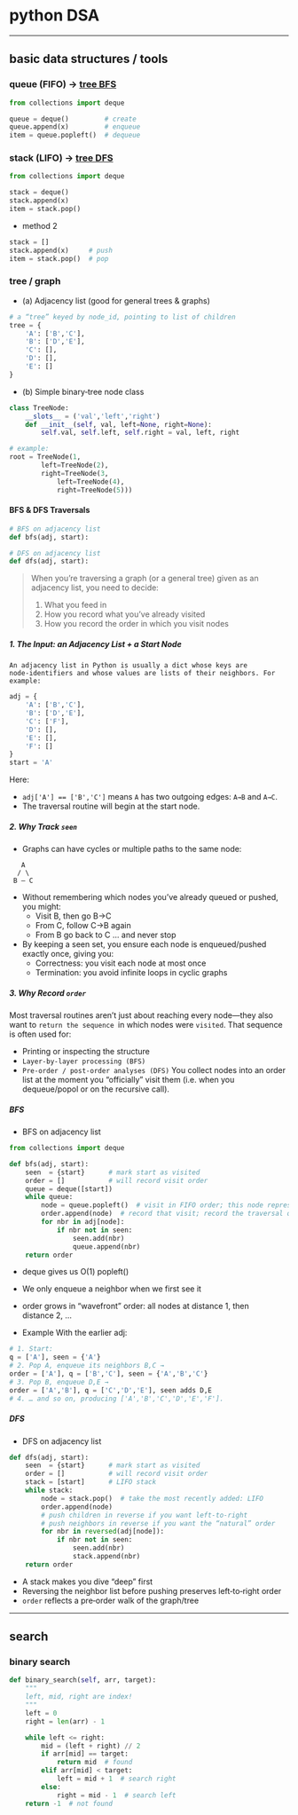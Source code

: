 # python DSA

---

## basic data structures / tools

### queue (FIFO) -> [tree BFS](#bfs)

```python
from collections import deque

queue = deque()         # create
queue.append(x)         # enqueue
item = queue.popleft()  # dequeue
```

### stack (LIFO) -> [tree DFS](#dfs)

```python
from collections import deque

stack = deque()
stack.append(x)
item = stack.pop()
```

- method 2

```python
stack = []
stack.append(x)     # push
item = stack.pop()  # pop
```



### tree / graph

- (a) Adjacency list (good for general trees & graphs)
```python
# a “tree” keyed by node_id, pointing to list of children
tree = {
    'A': ['B','C'],
    'B': ['D','E'],
    'C': [],
    'D': [],
    'E': []
}
```

- (b) Simple binary‑tree node class

```python
class TreeNode:
    __slots__ = ('val','left','right')
    def __init__(self, val, left=None, right=None):
        self.val, self.left, self.right = val, left, right

# example:
root = TreeNode(1,
        left=TreeNode(2),
        right=TreeNode(3,
            left=TreeNode(4),
            right=TreeNode(5)))

```

#### BFS & DFS Traversals

```python
# BFS on adjacency list
def bfs(adj, start):

# DFS on adjacency list
def dfs(adj, start):
```

> When you’re traversing a graph (or a general ​tree​) given as an adjacency list, you need to decide:
> 1. What you feed in
> 2. How you record what you’ve already visited
> 3. How you record the order in which you visit nodes

##### 1. The Input: an Adjacency List + a Start Node
```
An adjacency list in Python is usually a dict whose keys are node‑identifiers and whose values are lists of their neighbors. For example:
```
```python
adj = {
    'A': ['B','C'],
    'B': ['D','E'],
    'C': ['F'],
    'D': [], 
    'E': [],
    'F': []
}
start = 'A'
```

Here:

- `adj['A'] == ['B','C']` means `A` has two outgoing edges: `A→B` and `A→C`.
- The traversal routine will begin at the start node.

##### 2. Why Track `seen`

- Graphs can have cycles or multiple paths to the same node:
```
   A
  / \
 B – C
```

- Without remembering which nodes you’ve already queued or pushed, you might:
    - Visit B, then go B→C
    - From C, follow C→B again
    - From B go back to C … and never stop
- By keeping a seen set, you ensure each node is enqueued/pushed exactly once, giving you:
    - Correctness: you visit each node at most once
    - Termination: you avoid infinite loops in cyclic graphs

##### 3. Why Record `order`

Most traversal routines aren’t just about reaching every node—they also want to `return the sequence `in which nodes were `visited`. That sequence is often used for:
- Printing or inspecting the structure
- `Layer‑by‑layer processing (BFS)`
- `Pre‑order / post‑order analyses (DFS)`
You collect nodes into an order list at the moment you “officially” visit them (i.e. when you dequeue/popol or on the recursive call).

##### BFS

- BFS on adjacency list

```python
from collections import deque

def bfs(adj, start):
    seen  = {start}      # mark start as visited
    order = []           # will record visit order
    queue = deque([start])
    while queue:
        node = queue.popleft()  # visit in FIFO order; this node represents the first element in queue
        order.append(node)  # record that visit; record the traversal order
        for nbr in adj[node]:
            if nbr not in seen:
                seen.add(nbr)
                queue.append(nbr)
    return order

```

- deque gives us O(1) popleft()
- We only enqueue a neighbor when we first see it
- order grows in “wavefront” order: all nodes at distance 1, then distance 2, …

- Example
With the earlier adj:
```python
# 1. Start:
q = ['A'], seen = {'A'}
# 2. Pop A, enqueue its neighbors B,C →
order = ['A'], q = ['B','C'], seen = {'A','B','C'}
# 3. Pop B, enqueue D,E →
order = ['A','B'], q = ['C','D','E'], seen adds D,E
# 4. … and so on, producing ['A','B','C','D','E','F'].
```

##### DFS

- DFS on adjacency list

```python
def dfs(adj, start):
    seen  = {start}      # mark start as visited
    order = []           # will record visit order
    stack = [start]      # LIFO stack
    while stack:
        node = stack.pop()  # take the most recently added: LIFO
        order.append(node)
        # push children in reverse if you want left‑to‑right
        # push neighbors in reverse if you want the “natural” order
        for nbr in reversed(adj[node]):
            if nbr not in seen:
                seen.add(nbr)
                stack.append(nbr)
    return order
```

- A stack makes you dive “deep” first
- Reversing the neighbor list before pushing preserves left‑to‑right order
- `order` reflects a pre‑order walk of the graph/tree

---

## search

### binary search
```python
def binary_search(self, arr, target):
    """
    left, mid, right are index!
    """
    left = 0
    right = len(arr) - 1

    while left <= right:
        mid = (left + right) // 2
        if arr[mid] == target:
            return mid  # found
        elif arr[mid] < target:
            left = mid + 1  # search right
        else:
            right = mid - 1  # search left
    return -1  # not found
```
